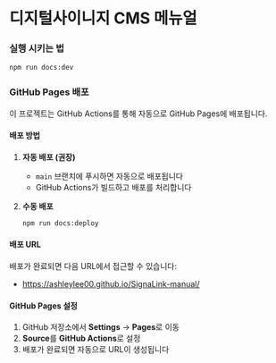 # 디지털사이니지 CMS 메뉴얼 

### 실행 시키는 법 

```bash
npm run docs:dev
```

### GitHub Pages 배포

이 프로젝트는 GitHub Actions를 통해 자동으로 GitHub Pages에 배포됩니다.

#### 배포 방법

1. **자동 배포 (권장)**
   - `main` 브랜치에 푸시하면 자동으로 배포됩니다
   - GitHub Actions가 빌드하고 배포를 처리합니다

2. **수동 배포**
   ```bash
   npm run docs:deploy
   ```

#### 배포 URL

배포가 완료되면 다음 URL에서 접근할 수 있습니다:
- https://ashleylee00.github.io/SignaLink-manual/

#### GitHub Pages 설정

1. GitHub 저장소에서 **Settings** → **Pages**로 이동
2. **Source**를 **GitHub Actions**로 설정
3. 배포가 완료되면 자동으로 URL이 생성됩니다
